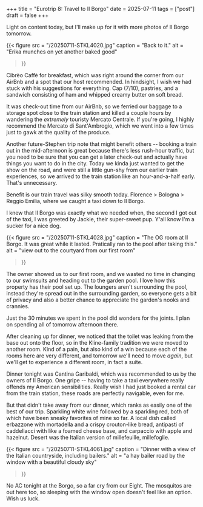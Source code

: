 +++
title = "Eurotrip 8: Travel to Il Borgo"
date = 2025-07-11
tags = ["post"]
draft = false
+++

Light on content today, but I'll make up for it with more photos of Il Borgo tomorrow. 

{{< 
    figure src = "/20250711-STKL4020.jpg" 
    caption = "Back to it." 
    alt = "Erika munches on yet another baked good"
>}}

Cibrèo Caffè for breakfast, which was right around the corner from our AirBnb and a spot that our host recommended. In hindsight, I wish we had stuck with his suggestions for everything. Cap (7/10), pastries, and a sandwich consisting of ham and whipped creamy butter on soft bread.

It was check-out time from our AirBnb, so we ferried our baggage to a storage spot close to the train station and killed a couple hours by wandering the *extremely* touristy Mercato Centrale. If you're going, I highly recommend the Mercato di Sant'Ambrogio, which we went into a few times just to gawk at the quality of the produce. 

Another future-Stephen trip note that might benefit others -- booking a train out in the mid-afternoon is great because there's less rush-hour traffic, but you need to be sure that you can get a later check-out and actually have things you want to do in the city. Today we kinda just wanted to get the show on the road, and were still a little gun-shy from our earlier train experiences, so we arrived to the train station like an hour-and-a-half early. That's unnecessary.

Benefit is our train travel was silky smooth today. Florence > Bologna > Reggio Emilia, where we caught a taxi down to Il Borgo.

I knew that Il Borgo was exactly what we needed when, the second I got out of the taxi, I was greeted by Jackie, their super-sweet pup. Y'all know I'm a sucker for a nice dog. 

{{< 
    figure src = "/20250711-STKL4028.jpg" 
    caption = "The OG room at Il Borgo. It was great while it lasted. Pratically ran to the pool after taking this." 
    alt = "view out to the courtyard from our first room"
>}}

The owner showed us to our first room, and we wasted no time in changing to our swimsuits and heading out to the garden pool. I love how this property has their pool set up. The loungers aren't surrounding the pool, instead they're spread out in the surrounding garden, so everyone gets a bit of privacy and also a better chance to appreciate the garden's nooks and crannies. 

Just the 30 minutes we spent in the pool did wonders for the joints. I plan on spending all of tomorrow afternoon there.

After cleaning up for dinner, we noticed that the toilet was leaking from the base out onto the floor, so in the Kline-family tradition we were moved to another room. Kind of a pain, but also kind of a win because each of the rooms here are very different, and tomorrow we'll need to move *again*, but we'll get to experience a different room, in fact a suite. 

Dinner tonight was Cantina Garibaldi, which was recommended to us by the owners of Il Borgo. One gripe -- having to take a taxi everywhere really offends my American sensibilities. Really wish I had just booked a rental car from the train station, these roads are perfectly navigable, even for me. 

But that didn't take away from our dinner, which ranks as easily one of the best of our trip. Sparkling white wine followed by a sparkling red, both of which have been sneaky favorites of mine so far. A local dish called erbazzone with mortadella and a crispy crouton-like bread, antipasti of caddellacci with like a foamed cheese base, and carpaccio with apple and hazelnut. Desert was the Italian version of millefeuille, millefoglie. 

{{< 
    figure src = "/20250711-STKL4061.jpg" 
    caption = "Dinner with a view of the Italian countryside, including bailers." 
    alt = "a hay bailer road by the window with a beautiful cloudy sky"
>}}

No AC tonight at the Borgo, so a far cry from our Eight. The mosquitos are out here too, so sleeping with the window open doesn't feel like an option. Wish us luck. 